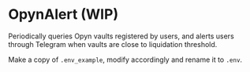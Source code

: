 # OpynAlert (WIP)

Periodically queries Opyn vaults registered by users, and alerts users through Telegram when vaults are close to liquidation threshold.

Make a copy of `.env_example`, modify accordingly and rename it to `.env`.
